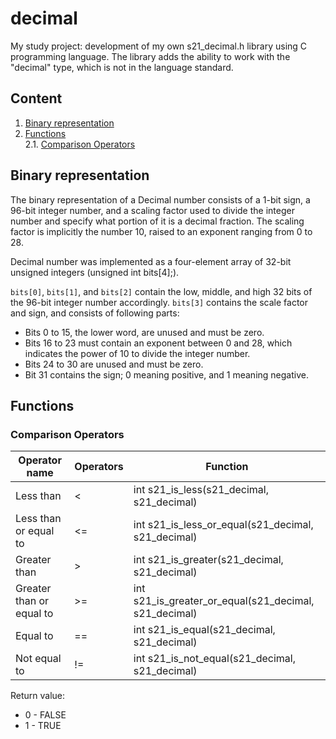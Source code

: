 # decimal

My study project: development of my own s21_decimal.h library using C programming language. The library adds the ability to work with the "decimal" type, which is not in the language standard.

## Content

1. [Binary representation](#binary-representation)
2. [Functions](#functions) \
    2.1. [Comparison Operators](#comparison-operators)

## Binary representation

The binary representation of a Decimal number consists of a 1-bit sign, a 96-bit integer number, and a scaling factor used to divide the integer number and specify what portion of it is a decimal fraction. The scaling factor is implicitly the number 10, raised to an exponent ranging from 0 to 28.

Decimal number was implemented as a four-element array of 32-bit unsigned integers (unsigned int bits[4];).

```bits[0]```, ```bits[1]```, and ```bits[2]``` contain the low, middle, and high 32 bits of the 96-bit integer number accordingly.
```bits[3]``` contains the scale factor and sign, and consists of following parts:

* Bits 0 to 15, the lower word, are unused and must be zero.
* Bits 16 to 23 must contain an exponent between 0 and 28, which indicates the power of 10 to divide the integer number.
* Bits 24 to 30 are unused and must be zero.
* Bit 31 contains the sign; 0 meaning positive, and 1 meaning negative.

## Functions

### Comparison Operators

| Operator name | Operators  | Function | 
| ------ | ------ | ------ |
| Less than | < | int s21_is_less(s21_decimal, s21_decimal) |
| Less than or equal to | <= | int s21_is_less_or_equal(s21_decimal, s21_decimal) | 
| Greater than | > |  int s21_is_greater(s21_decimal, s21_decimal) |
| Greater than or equal to | >= | int s21_is_greater_or_equal(s21_decimal, s21_decimal) | 
| Equal to | == |  int s21_is_equal(s21_decimal, s21_decimal) |
| Not equal to | != |  int s21_is_not_equal(s21_decimal, s21_decimal) |

Return value:
* 0 - FALSE
* 1 - TRUE